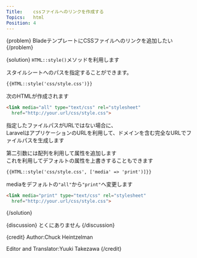 ```yaml
---
Title:    cssファイルへのリンクを作成する
Topics:   html
Position: 4
---
```


{problem}
BladeテンプレートにCSSファイルへのリンクを追加したい
{/problem}

{solution}
`HTML::style()`メソッドを利用します

スタイルシートへのパスを指定することができます。

```html
{{HTML::style('css/style.css')}}
```

次のHTMLが作成されます

```html
<link media="all" type="text/css" rel="stylesheet"
  href="http://your.url/css/style.css">
```

指定したファイルパスがURLではない場合に、  
LaravelはアプリケーションのURLを利用して、ドメインを含む完全なURLでファイルパスを生成します

第二引数には配列を利用して属性を追加します  
これを利用してデフォルトの属性を上書きすることもできます

```html
{{HTML::style('css/style.css', ['media' => 'print')]}}
```

mediaをデフォルトの`"all"`から`"print"`へ変更します

```html
<link media="print" type="text/css" rel="stylesheet"
  href="http://your.url/css/style.css">
```
{/solution}

{discussion}
とくにありません
{/discussion}

{credit}
Author:Chuck Heintzelman

Editor and Translator:Yuuki Takezawa
{/credit}

